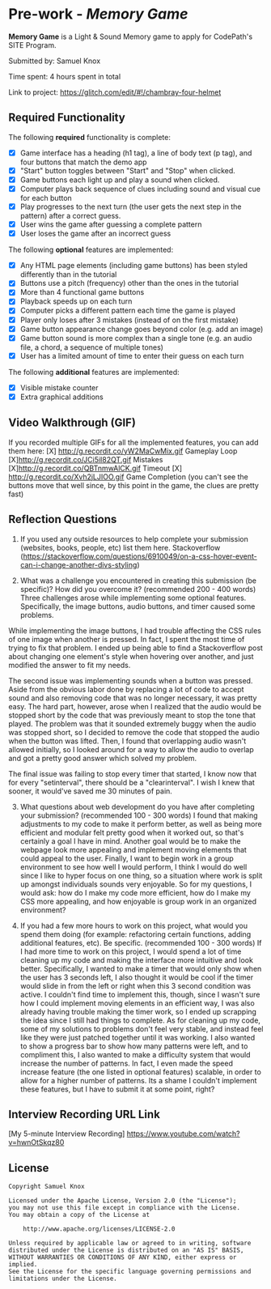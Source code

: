 # Pre-work - *Memory Game*

**Memory Game** is a Light & Sound Memory game to apply for CodePath's SITE Program. 

Submitted by: Samuel Knox

Time spent: 4 hours spent in total

Link to project: https://glitch.com/edit/#!/chambray-four-helmet

## Required Functionality

The following **required** functionality is complete:

* [X] Game interface has a heading (h1 tag), a line of body text (p tag), and four buttons that match the demo app
* [X] "Start" button toggles between "Start" and "Stop" when clicked. 
* [X] Game buttons each light up and play a sound when clicked. 
* [X] Computer plays back sequence of clues including sound and visual cue for each button
* [X] Play progresses to the next turn (the user gets the next step in the pattern) after a correct guess. 
* [X] User wins the game after guessing a complete pattern
* [X] User loses the game after an incorrect guess

The following **optional** features are implemented:

* [X] Any HTML page elements (including game buttons) has been styled differently than in the tutorial
* [X] Buttons use a pitch (frequency) other than the ones in the tutorial
* [X] More than 4 functional game buttons
* [X] Playback speeds up on each turn
* [X] Computer picks a different pattern each time the game is played
* [X] Player only loses after 3 mistakes (instead of on the first mistake)
* [X] Game button appearance change goes beyond color (e.g. add an image)
* [X] Game button sound is more complex than a single tone (e.g. an audio file, a chord, a sequence of multiple tones)
* [X] User has a limited amount of time to enter their guess on each turn

The following **additional** features are implemented:

- [X] Visible mistake counter
- [X] Extra graphical additions

## Video Walkthrough (GIF)

If you recorded multiple GIFs for all the implemented features, you can add them here:
[X] http://g.recordit.co/yW2MaCwMix.gif Gameplay Loop
[X]http://g.recordit.co/JCi5iI82QT.gif Mistakes
[X]http://g.recordit.co/QBTnmwAlCK.gif Timeout
[X] http://g.recordit.co/Xvh2jLJIOO.gif Game Completion (you can't see the buttons move that well since, by this point in the game, the clues are pretty fast)

## Reflection Questions
1. If you used any outside resources to help complete your submission (websites, books, people, etc) list them here. 
Stackoverflow (https://stackoverflow.com/questions/6910049/on-a-css-hover-event-can-i-change-another-divs-styling)

2. What was a challenge you encountered in creating this submission (be specific)? How did you overcome it? (recommended 200 - 400 words) 
Three challenges arose while implementing some optional features. Specifically, the image buttons, audio buttons, and timer caused some problems. 

While implementing the image buttons, I had trouble affecting the CSS rules of one image when another is pressed. 
In fact, I spent the most time of trying to fix that problem. I ended up being able to find a Stackoverflow post about changing one element's style when hovering over another, and just modified the answer to fit my needs. 

The second issue was implementing sounds when a button was pressed. Aside from the obvious labor done by replacing a lot of code to accept sound and also removing code that was no longer necessary, it was pretty easy. 
The hard part, however, arose when I realized that the audio would be stopped short by the code that was previously meant to stop the tone that played. 
The problem was that it sounded extremely buggy when the audio was stopped short, so I decided to remove the code that stopped the audio when the button was lifted. 
Then, I found that overlapping audio wasn't allowed initially, so I looked around for a way to allow the audio to overlap and got a pretty good answer which solved my problem. 

The final issue was failing to stop every timer that started, I know now that for every "setinterval", there should be a "clearinterval". 
I wish I knew that sooner, it would've saved me 30 minutes of pain.

3. What questions about web development do you have after completing your submission? (recommended 100 - 300 words) 
I found that making adjustments to my code to make it perform better, as well as being more efficient and modular felt pretty good when it worked out, so that's certainly a goal I have in mind. 
Another goal would be to make the webpage look more appealing and implement moving elements that could appeal to the user. 
Finally, I want to begin work in a group environment to see how well I would perform, I think I would do well since I like to hyper focus on one thing, so a situation where work is split up amongst individuals sounds very enjoyable. 
So for my questions, I would ask: how do I make my code more efficient, how do I make my CSS more appealing, and how enjoyable is group work in an organized environment?

4. If you had a few more hours to work on this project, what would you spend them doing (for example: refactoring certain functions, adding additional features, etc). Be specific. (recommended 100 - 300 words) 
If I had more time to work on this project, I would spend a lot of time cleaning up my code and making the interface more intuitive and look better. 
Specifically, I wanted to make a timer that would only show when the user has 3 seconds left, I also thought it would be cool if the timer would slide in from the left or right when this 3 second condition was active. 
I couldn't find time to implement this, though, since I wasn't sure how I could implement moving elements in an efficient way, I was also already having trouble making the timer work, so I ended up scrapping the idea since I still had things to complete. 
As for cleaning up my code, some of my solutions to problems don't feel very stable, and instead feel like they were just patched together until it was working. 
I also wanted to show a progress bar to show how many patterns were left, and to compliment this, I also wanted to make a difficulty system that would increase the number of patterns. 
In fact, I even made the speed increase feature (the one listed in optional features) scalable, in order to allow for a higher number of patterns. 
Its a shame I couldn't implement these features, but I have to submit it at some point, right?



## Interview Recording URL Link

[My 5-minute Interview Recording] https://www.youtube.com/watch?v=hwnOtSkqz80


## License

    Copyright Samuel Knox

    Licensed under the Apache License, Version 2.0 (the "License");
    you may not use this file except in compliance with the License.
    You may obtain a copy of the License at

        http://www.apache.org/licenses/LICENSE-2.0

    Unless required by applicable law or agreed to in writing, software
    distributed under the License is distributed on an "AS IS" BASIS,
    WITHOUT WARRANTIES OR CONDITIONS OF ANY KIND, either express or implied.
    See the License for the specific language governing permissions and
    limitations under the License.